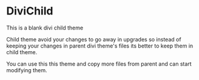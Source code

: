 # DiviChild
This is a blank divi child theme

Child theme avoid your changes to go away in upgrades so instead of keeping your changes in parent divi theme's files its better to keep them in child theme.

You can use this this theme and copy more files from parent and can start modifying them.
